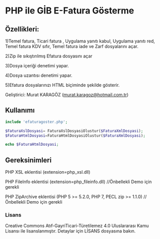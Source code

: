
# PHP ile GİB E-Fatura Gösterme

## Özellikleri:

1)Temel fatura, Ticari fatura , Uygulama yanıtı kabul, Uygulama yanıtı red, Temel fatura KDV sıfır, Temel fatura iade ve Zarf dosyalarını açar.

2)Zip ile sıkıştırılmış Efatura dosyasını açar

3)Dosya içeriği denetimi yapar.

4)Dosya uzantısı denetimi yapar.

5)Efatura dosyalarınızı HTML biçiminde şekilde gösterir.

Geliştirici: Murat KARAGÖZ (murat.karagoz@hotmail.com.tr)

## Kullanımı
```php
include 'efaturagoster.php';

$FaturaXslDosyasi= FaturaXslDosyasiOlustur($FaturaXmlDosyasi);
$FaturaHtmlDosyasi=FaturaHtmlDosyasiOlustur($FaturaXmlDosyasi);

echo $FaturaHtmlDosyasi;
 ``` 
 
## Gereksinimleri
PHP XSL eklentisi        (extension=php_xsl.dll)

PHP FileInfo eklentisi   (extension=php_fileinfo.dll)    //Önbellekli Demo için gerekli

PHP ZipArchive eklentisi (PHP 5 >= 5.2.0, PHP 7, PECL zip >= 1.1.0) //Önbellekli Demo için gerekli

### Lisans
Creative Commons Atıf-GayriTicari-Türetilemez 4.0 Uluslararası Kamu Lisansı ile lisanslanmıştır. Detaylar için LİSANS dosyasına bakın.

